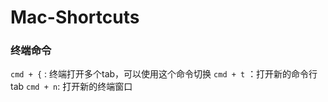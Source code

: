 # Mac-Shortcuts

### 终端命令
`cmd + {` : 终端打开多个tab，可以使用这个命令切换
`cmd + t` ：打开新的命令行tab
`cmd + n`: 打开新的终端窗口
